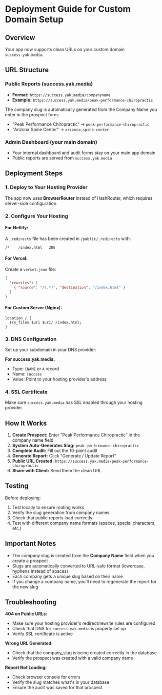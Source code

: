 # Deployment Guide for Custom Domain Setup

## Overview
Your app now supports clean URLs on your custom domain `success.yak.media`.

## URL Structure

### Public Reports (success.yak.media)
- **Format:** `https://success.yak.media/companyname`
- **Example:** `https://success.yak.media/peak-performance-chiropractic`

The company slug is automatically generated from the Company Name you enter in the prospect form:
- "Peak Performance Chiropractic" → `peak-performance-chiropractic`
- "Arizona Spine Center" → `arizona-spine-center`

### Admin Dashboard (your main domain)
- Your internal dashboard and audit forms stay on your main app domain
- Public reports are served from `success.yak.media`

## Deployment Steps

### 1. Deploy to Your Hosting Provider

The app now uses **BrowserRouter** instead of HashRouter, which requires server-side configuration.

### 2. Configure Your Hosting

#### **For Netlify:**
A `_redirects` file has been created in `/public/_redirects` with:
```
/*    /index.html   200
```

#### **For Vercel:**
Create a `vercel.json` file:
```json
{
  "rewrites": [
    { "source": "/(.*)", "destination": "/index.html" }
  ]
}
```

#### **For Custom Server (Nginx):**
```nginx
location / {
  try_files $uri $uri/ /index.html;
}
```

### 3. DNS Configuration

Set up your subdomain in your DNS provider:

**For success.yak.media:**
- Type: `CNAME` or `A` record
- Name: `success`
- Value: Point to your hosting provider's address

### 4. SSL Certificate

Make sure `success.yak.media` has SSL enabled through your hosting provider.

## How It Works

1. **Create Prospect:** Enter "Peak Performance Chiropractic" in the company name field
2. **System Auto-Generates Slug:** `peak-performance-chiropractic`
3. **Complete Audit:** Fill out the 10-point audit
4. **Generate Report:** Click "Generate / Update Report"
5. **Public URL Created:** `https://success.yak.media/peak-performance-chiropractic`
6. **Share with Client:** Send them the clean URL

## Testing

Before deploying:
1. Test locally to ensure routing works
2. Verify the slug generation from company names
3. Check that public reports load correctly
4. Test with different company name formats (spaces, special characters, etc.)

## Important Notes

- The company slug is created from the **Company Name** field when you create a prospect
- Slugs are automatically converted to URL-safe format (lowercase, hyphens instead of spaces)
- Each company gets a unique slug based on their name
- If you change a company name, you'll need to regenerate the report for the new slug

## Troubleshooting

**404 on Public URLs:**
- Make sure your hosting provider's redirect/rewrite rules are configured
- Check that DNS for `success.yak.media` is properly set up
- Verify SSL certificate is active

**Wrong URL Generated:**
- Check that the company_slug is being created correctly in the database
- Verify the prospect was created with a valid company name

**Report Not Loading:**
- Check browser console for errors
- Verify the slug matches what's in your database
- Ensure the audit was saved for that prospect
